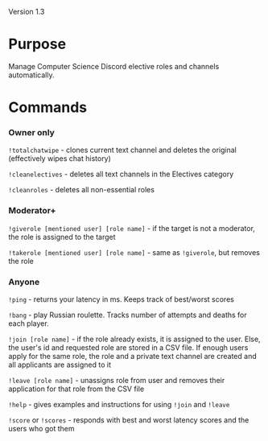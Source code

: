 Version 1.3
# Purpose
Manage Computer Science Discord elective roles and channels automatically.

# Commands
### Owner only
`!totalchatwipe` - clones current text channel and deletes the original (effectively wipes chat history)

`!cleanelectives` - deletes all text channels in the Electives category  

`!cleanroles` - deletes all non-essential roles  

### Moderator+
`!giverole [mentioned user] [role name]` - if the target is not a moderator, the role is assigned to the target  

`!takerole [mentioned user] [role name]` - same as `!giverole`, but removes the role  

### Anyone
`!ping` - returns your latency in ms. Keeps track of best/worst scores

`!bang` - play Russian roulette. Tracks number of attempts and deaths for each player.

`!join [role name]` - if the role already exists, it is assigned to the user. Else, the user's id and requested role are stored in a CSV file. If enough users apply for the same role, the role and a private text channel are created and all applicants are assigned to it

`!leave [role name]` - unassigns role from user and removes their application for that role from the CSV file

`!help` - gives examples and instructions for using `!join` and `!leave`

`!score` or `!scores` - responds with best and worst latency scores and the users who got them
